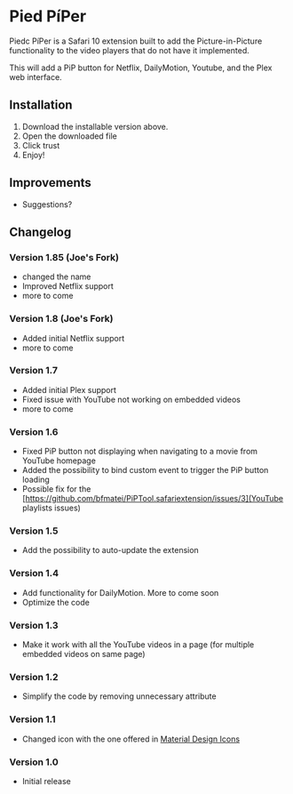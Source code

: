 # Pied PíPer
Piedc PíPer is a Safari 10 extension built to add the Picture-in-Picture functionality to the video players that do not have it implemented.

This will add a PiP button for Netflix, DailyMotion, Youtube, and the Plex web interface.

## Installation
1. Download the installable version above.
2. Open the downloaded file
3. Click trust
4. Enjoy!

## Improvements
- Suggestions?

## Changelog
### Version 1.85 (Joe's Fork)
- changed the name
- Improved Netflix support
- more to come

### Version 1.8 (Joe's Fork)
- Added initial Netflix support
- more to come

### Version 1.7
- Added initial Plex support
- Fixed issue with YouTube not working on embedded videos
- more to come

### Version 1.6
- Fixed PiP button not displaying when navigating to a movie from YouTube homepage
- Added the possibility to bind custom event to trigger the PiP button loading
- Possible fix for the [https://github.com/bfmatei/PiPTool.safariextension/issues/3](YouTube playlists issues)

### Version 1.5
- Add the possibility to auto-update the extension

### Version 1.4
- Add functionality for DailyMotion. More to come soon
- Optimize the code

### Version 1.3
- Make it work with all the YouTube videos in a page (for multiple embedded videos on same page)

### Version 1.2
- Simplify the code by removing unnecessary attribute

### Version 1.1
- Changed icon with the one offered in [Material Design Icons](https://design.google.com/icons/#ic_picture_in_picture)

### Version 1.0
- Initial release
